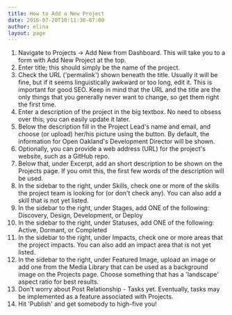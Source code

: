 ```yaml
---
title: How to Add a New Project
date: 2016-07-20T10:11:30-07:00
author: elina
layout: page
---
```


1. Navigate to Projects -> Add New from Dashboard. This will take you to a form with Add New Project at the top.
2. Enter title; this should simply be the name of the project.
3. Check the URL ('permalink') shown beneath the title. Usually it will be fine, but if it seems linguistically awkward or too long, edit it. This is important for good SEO. Keep in mind that the URL and the title are the only things that you generally never want to change, so get them right the first time.
4. Enter a description of the project in the big textbox. No need to obsess over this; you can easily update it later.
5. Below the description fill in the Project Lead's name and email, and choose (or upload) her/his picture using the button. By default, the information for Open Oakland's Development Director will be shown.
6. Optionally, you can provide a web address (URL) for the project's website, such as a GitHub repo.
7. Below that, under Excerpt, add an short description to be shown on the Projects page. If you omit this, the first few words of the description will be used.
8. In the sidebar to the right, under Skills, check one or more of the skills the project team is looking for (or don't check any). You can also add a skill that is not yet listed.
9. In the sidebar to the right, under Stages, add ONE of the following: Discovery, Design, Development, or Deploy
10. In the sidebar to the right, under Statuses, add ONE of the following: Active, Dormant, or Completed
11. In the sidebar to the right, under Impacts, check one or more areas that the project impacts. You can also add an impact area that is not yet listed.
12. In the sidebar to the right, under Featured Image, upload an image or add one from the Media Library that can be used as a background image on the Projects page. Choose something that has a 'landscape' aspect ratio for best results.
13. Don't worry about Post Relationship - Tasks yet. Eventually, tasks may be implemented as a feature associated with Projects.
14. Hit 'Publish' and get somebody to high-five you!
